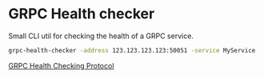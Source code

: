 # GRPC Health checker

Small CLI util for checking the health of a GRPC service.

```bash
grpc-health-checker -address 123.123.123.123:50051 -service MyService
```


[GRPC Health Checking Protocol](https://github.com/grpc/grpc/blob/master/doc/health-checking.md)
